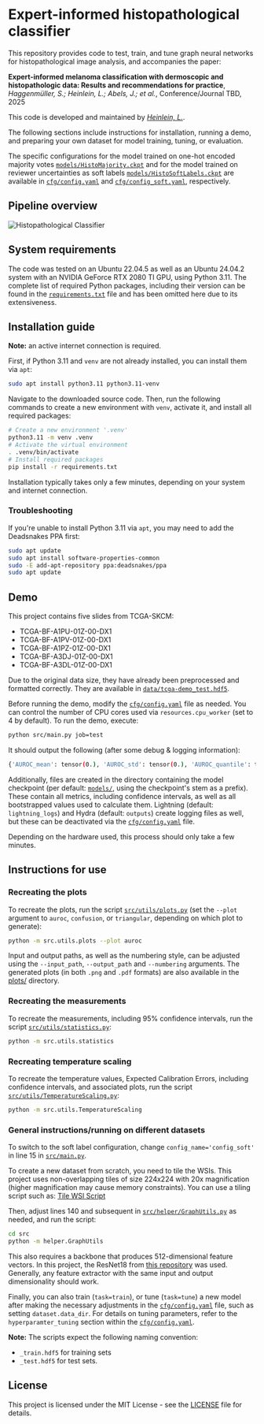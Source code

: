 # Expert-informed histopathological classifier

This repository provides code to test, train, and tune graph neural networks for histopathological image analysis, and accompanies the paper:

**Expert-informed melanoma classification with dermoscopic and histopathologic data: Results and recommendations for practice**, *Haggenmüller, S.; Heinlein, L.; Abels, J.; et al.*, Conference/Journal TBD, 2025

This code is developed and maintained by [*Heinlein, L.*](https://github.com/V3ritate).

The following sections include instructions for installation, running a demo, and preparing your own dataset for model training, tuning, or evaluation.

The specific configurations for the model trained on one-hot encoded majority votes [`models/HistoMajority.ckpt`](./models/HistoMajority.ckpt) and for the model trained on reviewer uncertainties as soft labels [`models/HistoSoftLabels.ckpt`](./models/HistoSoftLabels.ckpt) are available in [`cfg/config.yaml`](./cfg/config.yaml) and [`cfg/config_soft.yaml`](./cfg/config_soft.yaml), respectively.

## Pipeline overview

![Histopathological Classifier](./images/HistopathologicalClassifier.svg)

## System requirements

The code was tested on an Ubuntu 22.04.5 as well as an Ubuntu 24.04.2 system with an NVIDIA GeForce RTX 2080 TI GPU, using Python 3.11. The complete list of required Python packages, including their version can be found in the [`requirements.txt`](./requirements.txt) file and has been omitted here due to its extensiveness.

## Installation guide

**Note:** an active internet connection is required.

First, if Python 3.11 and `venv` are not already installed, you can install them via `apt`:

```bash
sudo apt install python3.11 python3.11-venv
```

Navigate to the downloaded source code. Then, run the following commands to create a new environment with `venv`, activate it, and install all required packages:

```bash
# Create a new environment '.venv'
python3.11 -m venv .venv
# Activate the virtual environment
. .venv/bin/activate
# Install required packages
pip install -r requirements.txt
```

Installation typically takes only a few minutes, depending on your system and internet connection.

### Troubleshooting

If you're unable to install Python 3.11 via `apt`, you may need to add the Deadsnakes PPA first:

```bash
sudo apt update
sudo apt install software-properties-common
sudo -E add-apt-repository ppa:deadsnakes/ppa
sudo apt update
```

## Demo

This project contains five slides from TCGA-SKCM:

- TCGA-BF-A1PU-01Z-00-DX1
- TCGA-BF-A1PV-01Z-00-DX1
- TCGA-BF-A1PZ-01Z-00-DX1
- TCGA-BF-A3DJ-01Z-00-DX1
- TCGA-BF-A3DL-01Z-00-DX1

Due to the original data size, they have already been preprocessed and formatted correctly. They are available in [`data/tcga-demo_test.hdf5`](./data/tcga-demo_test.hdf5).

Before running the demo, modify the [`cfg/config.yaml`](./cfg/config.yaml) file as needed. You can control the number of CPU cores used via `resources.cpu_worker` (set to 4 by default). To run the demo, execute:

```bash
python src/main.py job=test
```

It should output the following (after some debug & logging information):

```bash
{'AUROC_mean': tensor(0.), 'AUROC_std': tensor(0.), 'AUROC_quantile': tensor([0., 0.]), 'Accuracy_mean': tensor(0.3388), 'Accuracy_std': tensor(0.2162), 'Accuracy_quantile': tensor([0.1000, 1.0000]), 'F1Score_mean': tensor(0.3952), 'F1Score_std': tensor(0.1872), 'F1Score_quantile': tensor([0.1667, 1.0000])}
```

Additionally, files are created in the directory containing the model checkpoint (per default: [`models/`](./models/), using the checkpoint's stem as a prefix). These contain all metrics, including confidence intervals, as well as all bootstrapped values used to calculate them. Lightning (default: `lightning_logs`) and Hydra (default: `outputs`) create logging files as well, but these can be deactivated via the [`cfg/config.yaml`](./cfg/config.yaml) file.

Depending on the hardware used, this process should only take a few minutes.

## Instructions for use

### Recreating the plots

To recreate the plots, run the script [`src/utils/plots.py`](./src/utils/plots.py) (set the `--plot` argument to `auroc`, `confusion`, or `triangular`, depending on which plot to generate):

```bash
python -m src.utils.plots --plot auroc
```

Input and output paths, as well as the numbering style, can be adjusted using the `--input_path`, `--output_path` and `--numbering` arguments.
The generated plots (in both `.png` and `.pdf` formats) are also available in the [plots/](./plots/) directory.

### Recreating the measurements

To recreate the measurements, including 95% confidence intervals, run the script [`src/utils/statistics.py`](./src/utils/statistics.py):

```bash
python -m src.utils.statistics
```

### Recreating temperature scaling

To recreate the temperature values, Expected Calibration Errors, including confidence intervals, and associated plots, run the script [`src/utils/TemperatureScaling.py`](./src/utils/TemperatureScaling.py):

```bash
python -m src.utils.TemperatureScaling
```

### General instructions/running on different datasets

To switch to the soft label configuration, change `config_name='config_soft'` in line 15 in [`src/main.py`](./src/main.py#L15).

To create a new dataset from scratch, you need to tile the WSIs. This project uses non-overlapping tiles of size 224x224 with 20x magnification (higher magnification may cause memory constraints). You can use a tiling script such as: [Tile WSI Script](https://github.com/vkola-lab/tmi2022/blob/main/src/tile_WSI.py)

Then, adjust lines 140 and subsequent in [`src/helper/GraphUtils.py`](./src/helper/GraphUtils.py#L140) as needed, and run the script:

```bash
cd src
python -m helper.GraphUtils
```

This also requires a backbone that produces 512-dimensional feature vectors. In this project, the ResNet18 from [this repository](https://github.com/ozanciga/self-supervised-histopathology) was used. Generally, any feature extractor with the same input and output dimensionality should work.

Finally, you can also train (`task=train`), or tune (`task=tune`) a new model after making the necessary adjustments in the [`cfg/config.yaml`](./cfg/config.yaml) file, such as setting `dataset.data_dir`. For details on tuning parameters, refer to the `hyperparamter_tuning` section within the [`cfg/config.yaml`](./cfg/config.yaml).

**Note:** The scripts expect the following naming convention: 

- `_train.hdf5` for training sets
- `_test.hdf5` for test sets.

## License

This project is licensed under the MIT License - see the [LICENSE](./LICENSE) file for details.

